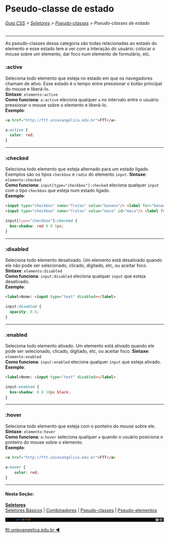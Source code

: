 # Pseudo-classe de estado
###### [Guia CSS](../README.md) > [Seletores](./seletores.md) > [Pseudo-classes](./pseudo-classes.md) > Pseudo-classes de estado
---

As pseudo-classes dessa categoria são todas relacionadas ao estado do elemento e esse estado tem a ver com a interação do usuário: colocar o mouse sobre um elemento, dar foco num elemento de formulário, etc.

### :active

Seleciona todo elemento que esteja no estado em que os navegadores chamam de ativo. Esse estado é o tempo entre pressionar o botão principal do mouse e liberá-lo.  
**Sintaxe**: `elemento:active`  
**Como funciona**: `a:active` eleciona qualquer `a` no intervalo entre o usuário pressionar o mouse sobre o elemento e liberá-lo.    
**Exemplo**:  
```html
<a href="http://ftt.unievangelica.edu.br">FTT</a>
```
```css
a:active {
  color: red;
}
```
---

### :checked

Seleciona todo elemento que esteja alternado para um estado ligado. Exemplos são os tipos `checkbox` e `radio` do elemento `input`.
**Sintaxe**: `elemento:checked`  
**Como funciona**: `input[type="checkbox"]:checked` eleciona qualquer `input` com o tipo `checkbox` que esteja num estado ligado.    
**Exemplo**:  
```html
<input type="checkbox" name="frutas" value="banana"/> <label for="banana"> Banana</label> <br> 
<input type="checkbox" name="frutas" value="maca" id="maca"/> <label for="maca"> Maçã</label>
```
```css
input[type="checkbox"]:checked {
  box-shadow: red 0 0 5px;
}
```
---

### :disabled

Seleciona todo elemento desativado. Um elemento está desativado quando ele não pode ser selecionado, clicado, digitado, etc, ou aceitar foco.  
**Sintaxe**: `elemento:disabled`   
**Como funciona**: `input:disabled` eleciona qualquer `input` que esteja desativado.  
**Exemplo**:  
```html
<label>Nome: <input type="text" disabled></label>

```
```css
input:disabled {
  opacity: 0.5;
}
```
---

### :enabled

Seleciona todo elemento ativado. Um elemento está ativado quando ele pode ser selecionado, clicado, digitado, etc, ou aceitar foco.
**Sintaxe**: `elemento:enabled`   
**Como funciona**: `input:enabled` eleciona qualquer `input` que esteja ativado.  
**Exemplo**:  
```html
<label>Nome: <input type="text" disabled></label>
```
```css
input:enabled {
  box-shadow: 0 0 10px black;
}
```
---

### :hover

Seleciona todo elemento que esteja com o ponteiro do mouse sobre ele.  
**Sintaxe**: `elemento:hover`  
**Como funciona**: `a:hover` seleciona qualquer `a` quando o usuário posiciona o ponteiro do mouse sobre o elemento.  
**Exemplo**:  
```html
<a href="http://ftt.unievangelica.edu.br">FTT</a>
```
```css
a:hover {
    color: red;
}
```
---
#### Nesta Seção:
[**Seletores**](./seletores.md)   
[Seletores Básicos](./seletores-basicos.md) | [Combinadores](./combinadores.md) | [Pseudo-classes](./pseudo-classes.md) | [Pseudo-elementos](./pseudo-elementos.md)

<img src="../assets/guia-css-linha-horizontal.jpg">

[ftt.unievangelica.edu.br :arrow_backward:](http://ftt.unievangelica.edu.br) 
